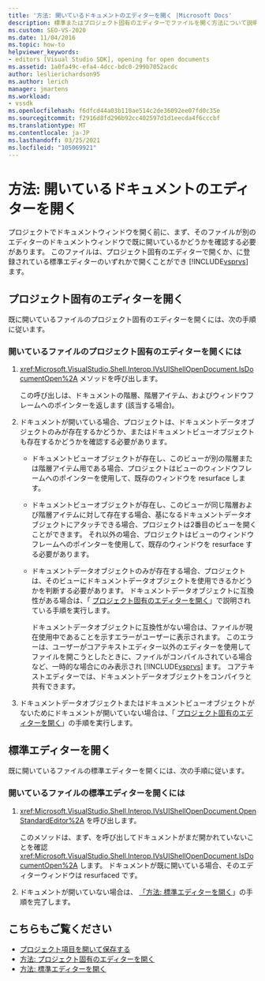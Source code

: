 ```yaml
---
title: '方法: 開いているドキュメントのエディターを開く |Microsoft Docs'
description: 標準またはプロジェクト固有のエディターでファイルを開く方法について説明します。 プロジェクトがドキュメントウィンドウを開いたときに、ファイルが既に開いているかどうかを確認する必要があります。
ms.custom: SEO-VS-2020
ms.date: 11/04/2016
ms.topic: how-to
helpviewer_keywords:
- editors [Visual Studio SDK], opening for open documents
ms.assetid: 1a0fa49c-efa4-4dcc-bdc0-299b7052acdc
author: leslierichardson95
ms.author: lerich
manager: jmartens
ms.workload:
- vssdk
ms.openlocfilehash: f6dfcd44a03b110ae514c2de36092ee07fd0c35e
ms.sourcegitcommit: f2916d8fd296b92cc402597d1d1eecda4f6cccbf
ms.translationtype: MT
ms.contentlocale: ja-JP
ms.lasthandoff: 03/25/2021
ms.locfileid: "105069921"
---
```

# <a name="how-to-open-editors-for-open-documents"></a>方法: 開いているドキュメントのエディターを開く
プロジェクトでドキュメントウィンドウを開く前に、まず、そのファイルが別のエディターのドキュメントウィンドウで既に開いているかどうかを確認する必要があります。 このファイルは、プロジェクト固有のエディターで開くか、に登録されている標準エディターのいずれかで開くことができ [!INCLUDE[vsprvs](../code-quality/includes/vsprvs_md.md)] ます。

## <a name="open-a-project-specific-editor"></a>プロジェクト固有のエディターを開く
 既に開いているファイルのプロジェクト固有のエディターを開くには、次の手順に従います。

### <a name="to-open-a-project-specific-editor-for-an-open-file"></a>開いているファイルのプロジェクト固有のエディターを開くには

1. <xref:Microsoft.VisualStudio.Shell.Interop.IVsUIShellOpenDocument.IsDocumentOpen%2A> メソッドを呼び出します。

    この呼び出しは、ドキュメントの階層、階層アイテム、およびウィンドウフレームへのポインターを返します (該当する場合)。

2. ドキュメントが開いている場合、プロジェクトは、ドキュメントデータオブジェクトのみが存在するかどうか、またはドキュメントビューオブジェクトも存在するかどうかを確認する必要があります。

   - ドキュメントビューオブジェクトが存在し、このビューが別の階層または階層アイテム用である場合、プロジェクトはビューのウィンドウフレームへのポインターを使用して、既存のウィンドウを resurface します。

   - ドキュメントビューオブジェクトが存在し、このビューが同じ階層および階層アイテムに対して存在する場合、基になるドキュメントデータオブジェクトにアタッチできる場合、プロジェクトは2番目のビューを開くことができます。 それ以外の場合、プロジェクトはビューのウィンドウフレームへのポインターを使用して、既存のウィンドウを resurface する必要があります。

   - ドキュメントデータオブジェクトのみが存在する場合、プロジェクトは、そのビューにドキュメントデータオブジェクトを使用できるかどうかを判断する必要があります。 ドキュメントデータオブジェクトに互換性がある場合は、「 [プロジェクト固有のエディターを開く](../extensibility/how-to-open-project-specific-editors.md)」で説明されている手順を実行します。

     ドキュメントデータオブジェクトに互換性がない場合は、ファイルが現在使用中であることを示すエラーがユーザーに表示されます。 このエラーは、ユーザーがコアテキストエディター以外のエディターを使用してファイルを開こうとしたときに、ファイルがコンパイルされている場合など、一時的な場合にのみ表示され [!INCLUDE[vsprvs](../code-quality/includes/vsprvs_md.md)] ます。 コアテキストエディターでは、ドキュメントデータオブジェクトをコンパイラと共有できます。

3. ドキュメントデータオブジェクトまたはドキュメントビューオブジェクトがないためにドキュメントが開いていない場合は、「 [プロジェクト固有のエディターを開く](../extensibility/how-to-open-project-specific-editors.md)」の手順を実行します。

## <a name="open-a-standard-editor"></a>標準エディターを開く
 既に開いているファイルの標準エディターを開くには、次の手順に従います。

### <a name="to-open-a-standard-editor-for-an-open-file"></a>開いているファイルの標準エディターを開くには

1. <xref:Microsoft.VisualStudio.Shell.Interop.IVsUIShellOpenDocument.OpenStandardEditor%2A> を呼び出します。

     このメソッドは、まず、を呼び出してドキュメントがまだ開かれていないことを確認 <xref:Microsoft.VisualStudio.Shell.Interop.IVsUIShellOpenDocument.IsDocumentOpen%2A> します。 ドキュメントが既に開いている場合、そのエディターウィンドウは resurfaced です。

2. ドキュメントが開いていない場合は、 [「方法: 標準エディターを開く](../extensibility/how-to-open-standard-editors.md)」の手順を完了します。

## <a name="see-also"></a>こちらもご覧ください
- [プロジェクト項目を開いて保存する](../extensibility/internals/opening-and-saving-project-items.md)
- [方法: プロジェクト固有のエディターを開く](../extensibility/how-to-open-project-specific-editors.md)
- [方法: 標準エディターを開く](../extensibility/how-to-open-standard-editors.md)
